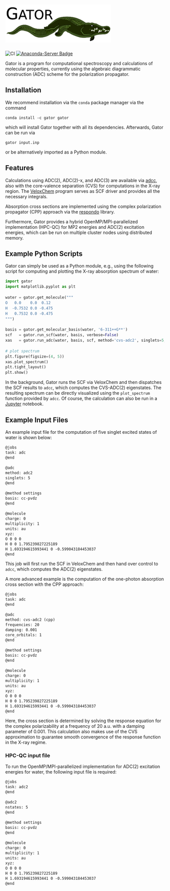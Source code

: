 # <img src="media/logo.png" height=120>

![CI](https://github.com/gator-program/gator/workflows/CI/badge.svg)
[![Anaconda-Server Badge](https://anaconda.org/gator/gator/badges/version.svg)](https://anaconda.org/gator/gator)


Gator is a program for computational spectroscopy and calculations
of molecular properties, currently using the algebraic diagrammatic construction (ADC) scheme for the polarization propagator.

## Installation

We recommend installation via the `conda` package manager
via the command
```
conda install -c gator gator
```
which will install Gator together with all its dependencies.
Afterwards, Gator can be run via
```
gator input.inp
```
or be alternatively imported as a Python module.

## Features
Calculations using ADC(2), ADC(2)-x, and ADC(3) are available via
[adcc](https://adc-connect.org), also with the core-valence separation (CVS) for computations in the X-ray region.
The [VeloxChem](https://veloxchem.org) program serves as SCF driver and provides all the necessary integrals.

Absorption cross sections are implemented using the complex
polarization propagator (CPP) approach via the
[respondo](https://github.com/gator-program/respondo) library.

Furthermore, Gator provides a hybrid OpenMP/MPI-parallelized implementation (HPC-QC) for
MP2 energies and ADC(2) excitation energies, which can be run on multiple cluster nodes using
distributed memory.

## Example Python Scripts

Gator can simply be used as a Python module, e.g., using the following
script for computing and plotting the X-ray absorption spectrum of water:
```Python
import gator
import matplotlib.pyplot as plt

water = gator.get_molecule("""
O   0.0    0.0  0.12
H  -0.7532 0.0 -0.475
H   0.7532 0.0 -0.475
""")

basis = gator.get_molecular_basis(water, '6-311++G**')
scf   = gator.run_scf(water, basis, verbose=False)
xas   = gator.run_adc(water, basis, scf, method='cvs-adc2', singlets=5, core_orbitals=1)

# plot spectrum
plt.figure(figsize=(4, 5))
xas.plot_spectrum()
plt.tight_layout()
plt.show()
```
In the background, Gator runs the SCF via VeloxChem and then dispatches the SCF
results to `adcc`, which computes the CVS-ADC(2) eigenstates. The resulting
spectrum can be directly visualized using the `plot_spectrum` function provided by `adcc`.
Of course, the calculation can also be run in a [Jupyter](https://jupyter.org) notebook.

## Example Input Files

An example input file for the computation of five singlet excited
states of water is shown below:
```
@jobs
task: adc
@end

@adc
method: adc2 
singlets: 5
@end

@method settings
basis: cc-pvdz
@end

@molecule
charge: 0
multiplicity: 1
units: au
xyz:  
O 0 0 0
H 0 0 1.795239827225189
H 1.693194615993441 0 -0.599043184453037
@end
```

This job will first run the SCF in VeloxChem and then hand over control
to `adcc`, which computes the ADC(2) eigenstates.

A more advanced example is the computation of the one-photon absorption
cross section with the CPP approach:
```
@jobs
task: adc
@end

@adc
method: cvs-adc2 (cpp)
frequencies: 20
damping: 0.001
core_orbitals: 1
@end

@method settings
basis: cc-pvdz
@end

@molecule
charge: 0
multiplicity: 1
units: au
xyz:  
O 0 0 0
H 0 0 1.795239827225189
H 1.693194615993441 0 -0.599043184453037
@end 
```

Here, the cross section is determined by solving the response equation
for the complex polarizability at a frequency of 20 a.u. with a damping parameter of 0.001.
This calculation also makes use of the CVS approximation to guarantee smooth convergence of the
response function in the X-ray regime.

### HPC-QC input file

To run the OpenMP/MPI-parallelized implementation for ADC(2) excitation energies
for water, the following input file is required:
```
@jobs
task: adc2
@end

@adc2
nstates: 5
@end

@method settings
basis: cc-pvdz
@end

@molecule
charge: 0
multiplicity: 1
units: au
xyz:  
O 0 0 0
H 0 0 1.795239827225189
H 1.693194615993441 0 -0.599043184453037
@end
```